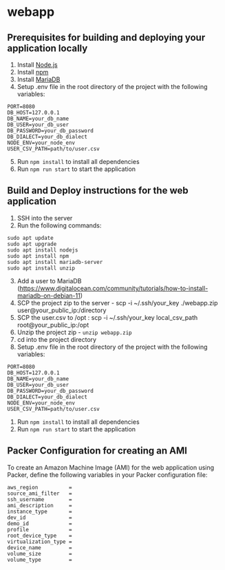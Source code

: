 # webapp

## Prerequisites for building and deploying your application locally
1. Install [Node.js](https://nodejs.org/en/download/)
2. Install [npm](https://www.npmjs.com/get-npm)
3. Install [MariaDB](https://mariadb.org/download/)
4. Setup .env file in the root directory of the project with the following variables:
```
PORT=8080
DB_HOST=127.0.0.1
DB_NAME=your_db_name
DB_USER=your_db_user
DB_PASSWORD=your_db_password
DB_DIALECT=your_db_dialect
NODE_ENV=your_node_env
USER_CSV_PATH=path/to/user.csv
```
5. Run `npm install` to install all dependencies
6. Run `npm run start` to start the application

## Build and Deploy instructions for the web application
1. SSH into the server
2. Run the following commands:
```
sudo apt update
sudo apt upgrade
sudo apt install nodejs
sudo apt install npm
sudo apt install mariadb-server
sudo apt install unzip
```
3. Add a user to MariaDB (https://www.digitalocean.com/community/tutorials/how-to-install-mariadb-on-debian-11)
4. SCP the project zip to the server - scp -i ~/.ssh/your_key ./webapp.zip user@your_public_ip:/directory
5. SCP the user.csv to /opt : scp -i ~/.ssh/your_key local_csv_path root@your_public_ip:/opt
6. Unzip the project zip - `unzip webapp.zip`
7. cd into the project directory
8. Setup .env file in the root directory of the project with the following variables:
```
PORT=8080
DB_HOST=127.0.0.1
DB_NAME=your_db_name
DB_USER=your_db_user
DB_PASSWORD=your_db_password
DB_DIALECT=your_db_dialect
NODE_ENV=your_node_env
USER_CSV_PATH=path/to/user.csv
```
1. Run `npm install` to install all dependencies
2. Run `npm run start` to start the application

## Packer Configuration for creating an AMI

To create an Amazon Machine Image (AMI) for the web application using Packer, define the following variables in your Packer configuration file:
```
aws_region          = 
source_ami_filter   =
ssh_username        = 
ami_description     = 
instance_type       =
dev_id              = 
demo_id             =
profile             = 
root_device_type    = 
virtualization_type =
device_name         = 
volume_size         = 
volume_type         = 
```
